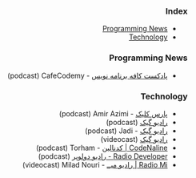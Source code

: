 <div dir="rtl" markdown="1">

### Index

* [Programming News](#programming-news)
* [Technology](#technology)


### Programming News

* [پادکست کافه برنامه نویس](https://anchor.fm/codemy) - CafeCodemy&rlm; (podcast)


### Technology

* [پارس کلیک](https://anchor.fm/parsclick/) - Amir Azimi&rlm; (podcast)
* [رادیو گیک](https://soundcloud.com/jadijadi) (podcast)
* [رادیو گیک](https://anchor.fm/radiojadi) - Jadi&rlm; (podcast)
* [رادیو گیک](https://www.youtube.com/playlist?list=PL-tKrPVkKKE1peHomci9EH7BmafxdXKGn) (videocast)
* [CodeNaline \|&rlm; کدنالین](https://castbox.fm/channel/id5066732) - Torham&rlm; (podcast)
* [Radio Developer -&rlm; رادیو دولوپر](https://castbox.fm/channel/id4407294) (podcast)
* [Radio Mi \|&rlm; رادیو میــ](https://www.youtube.com/playlist?list=PLRmRAhVbjeHqrc6Gf5DKu2eRJGkfo9A-Z) - Milad Nouri&rlm; (videocast)

</div>
